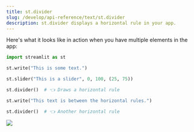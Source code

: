 ```yaml
---
title: st.divider
slug: /develop/api-reference/text/st.divider
description: st.divider displays a horizontal rule in your app.
---
```


<Autofunction function="streamlit.divider" />

Here's what it looks like in action when you have multiple elements in the app:

```python
import streamlit as st

st.write("This is some text.")

st.slider("This is a slider", 0, 100, (25, 75))

st.divider()  # 👈 Draws a horizontal rule

st.write("This text is between the horizontal rules.")

st.divider()  # 👈 Another horizontal rule
```

<Image src="/images/api/st.divider.png" width={752} height={339} clean />

